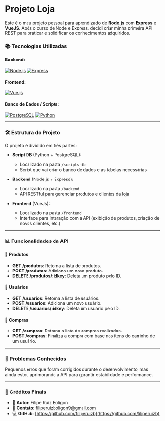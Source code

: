 # Projeto Loja

Este é o meu projeto pessoal para aprendizado de **Node.js** com **Express** e **VueJS**. Após o curso de Node e Express, decidi criar minha primeira API REST para praticar e solidificar os conhecimentos adquiridos.

### 📚 Tecnologias Utilizadas

#### Backend:
[![Node.js](https://img.shields.io/badge/Node.js-339933?style=for-the-badge&logo=nodedotjs&logoColor=white)](https://nodejs.org/)
[![Express](https://img.shields.io/badge/Express.js-000000?style=for-the-badge&logo=express&logoColor=white)](https://expressjs.com/)

#### Frontend:
[![Vue.js](https://img.shields.io/badge/Vue.js-35495E?style=for-the-badge&logo=vue.js&logoColor=4FC08D)](https://vuejs.org/)

#### Banco de Dados / Scripts:
[![PostgreSQL](https://img.shields.io/badge/PostgreSQL-4169E1?style=for-the-badge&logo=postgresql&logoColor=white)](https://www.postgresql.org/)
[![Python](https://img.shields.io/badge/Python-3776AB?style=for-the-badge&logo=python&logoColor=white)](https://www.python.org/)

---

### 🛠 Estrutura do Projeto

O projeto é dividido em três partes:

- **Script DB** (Python + PostgreSQL):
  - Localizado na pasta `/scripts-db`
  - Script que vai criar o banco de dados e as tabelas necessárias

- **Backend** (Node.js + Express): 
  - Localizado na pasta `/backend`
  - API RESTful para gerenciar produtos e clientes da loja

- **Frontend** (VueJs):
  - Localizado na pasta `/frontend`
  - Interface para interação com a API (exibição de produtos, criação de novos clientes, etc.)

---

### 📊 Funcionalidades da API

#### 🛒 Produtos
- **GET /produtos**: Retorna a lista de produtos.
- **POST /produtos**: Adiciona um novo produto.
- **DELETE /produtos/:idkey**: Deleta um produto pelo ID.

#### 👤 Usuários
- **GET /usuarios**: Retorna a lista de usuários.
- **POST /usuarios**: Adiciona um novo usuário.
- **DELETE /usuarios/:idkey**: Deleta um usuário pelo ID.

#### 🧾 Compras
- **GET /compras**: Retorna a lista de compras realizadas.
- **POST /compras**: Finaliza a compra com base nos itens do carrinho de um usuário.


---

### 🐛 Problemas Conhecidos

Pequenos erros que foram corrigidos durante o desenvolvimento, mas ainda estou aprimorando a API para garantir estabilidade e performance.

---

### 🎨 Créditos Finais

- 🔗 **Autor**: Filipe Ruiz Boligon  
- 📧 **Contato**: [filiperuizboligon9@gmail.com](mailto:filiperuizboligon9@gmail.com)  
- 💻 **GitHub**: [https://github.com/filiperuizb](https://github.com/filiperuizb)
